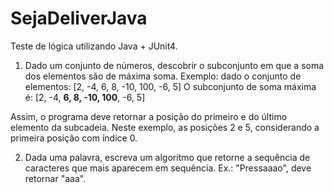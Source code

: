 # SejaDeliverJava

Teste de lógica utilizando Java + JUnit4.

1. Dado um conjunto de números, descobrir o subconjunto em que a soma dos elementos são de máxima soma.
Exemplo: dado o conjunto de elementos: [2, -4, 6, 8, -10, 100, -6, 5]
O subconjunto de soma máxima é: [2, -4, **6, 8, -10, 100**, -6, 5]

Assim, o programa deve retornar a posição do primeiro e do último elemento da subcadeia.
Neste exemplo, as posições 2 e 5, considerando a primeira posição com índice 0.

2. Dada uma palavra, escreva um algoritmo que retorne a sequência de caracteres que mais aparecem em sequência.
Ex.: "Pressaaao", deve retornar "aaa".
